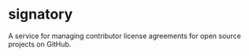 signatory
=========

A service for managing contributor license agreements for open source projects on GitHub.
